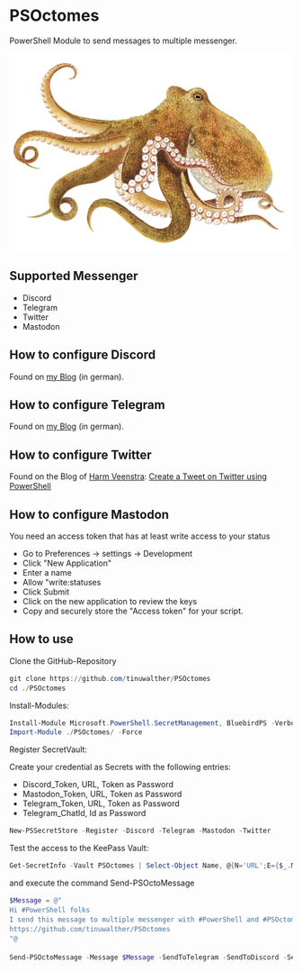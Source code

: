 # PSOctomes

PowerShell Module to send messages to multiple messenger.

![Image](img/Octomes.png)

## Supported Messenger

- Discord
- Telegram
- Twitter
- Mastodon

## How to configure Discord

Found on [my Blog](https://it.martin-walther.ch/discord/) (in german).

## How to configure Telegram

Found on [my Blog](https://it.martin-walther.ch/telegram/) (in german).

## How to configure Twitter

Found on the Blog of [Harm Veenstra](https://github.com/HarmVeenstra): [Create a Tweet on Twitter using PowerShell](https://powershellisfun.com/2022/08/01/create-a-tweet-on-twitter-using-powershell/)

## How to configure Mastodon

You need an access token that has at least write access to your status

- Go to Preferences -> settings -> Development
- Click "New Application"
- Enter a name
- Allow "write:statuses
- Click Submit
- Click on the new application to review the keys
- Copy and securely store the "Access token" for your script.

## How to use

Clone the GitHub-Repository

````powershell
git clone https://github.com/tinuwalther/PSOctomes
cd ./PSOctomes
````

Install-Modules:

````powershell
Install-Module Microsoft.PowerShell.SecretManagement, BluebirdPS -Verbose
Import-Module ./PSOctomes/ -Force
````

Register SecretVault:

Create your credential as Secrets with the following entries:

- Discord_Token, URL, Token as Password
- Mastodon_Token, URL, Token as Password
- Telegram_Token, URL, Token as Password
- Telegram_ChatId, Id as Password

````powershell
New-PSSecretStore -Register -Discord -Telegram -Mastodon -Twitter
````

Test the access to the KeePass Vault:

````powershell
Get-SecretInfo -Vault PSOctomes | Select-Object Name, @{N='URL';E={$_.Metadata.values}}
````

and execute the command Send-PSOctoMessage

````powershell
$Message = @"
Hi #PowerShell folks
I send this message to multiple messenger with #PowerShell and #PSOctomes.
https://github.com/tinuwalther/PSOctomes
"@

Send-PSOctoMessage -Message $Message -SendToTelegram -SendToDiscord -SendToMastodon -SendToTwitter
````
